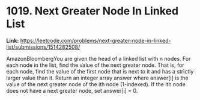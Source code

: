 # 1019. Next Greater Node In Linked List

**Link:** https://leetcode.com/problems/next-greater-node-in-linked-list/submissions/1514282508/

AmazonBloombergYou are given the head of a linked list with n nodes. For each node in the list, find the value of the next greater node. That is, for each node, find the value of the first node that is next to it and has a strictly larger value than it. Return an integer array answer where answer[i] is the value of the next greater node of the ith node (1-indexed). If the ith node does not have a next greater node, set answer[i] = 0.

